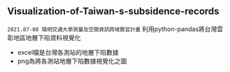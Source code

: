 ## Visualization-of-Taiwan-s-subsidence-records
`2021.07-08 陽明交通大學測量及空間資訊跨域實習計畫`
利用python-pandas將台灣雲彰地區地層下陷資料視覺化
* excel檔是台灣各測站的地層下陷數據
* png為將各測站地層下陷數據視覺化之圖
